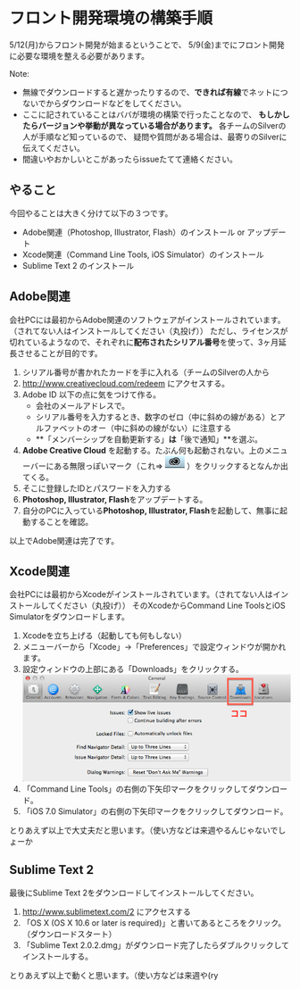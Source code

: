 # フロント開発環境の構築手順
5/12(月)からフロント開発が始まるということで、
5/9(金)までにフロント開発に必要な環境を整える必要があります。

Note: 

+ 無線でダウンロードすると遅かったりするので、**できれば有線**でネットにつないでからダウンロードなどをしてください。
+ ここに記されていることはババが環境の構築で行ったことなので、
**もしかしたらバージョンや挙動が異なっている場合があります。**
各チームのSilverの人が手順など知っているので、
疑問や質問がある場合は、最寄りのSilverに伝えてください。
+ 間違いやおかしいとこがあったらissueたてて連絡ください。


## やること
今回やることは大きく分けて以下の３つです。

+ Adobe関連（Photoshop, Illustrator, Flash）のインストール or アップデート
+ Xcode関連（Command Line Tools, iOS Simulator）のインストール
+ Sublime Text 2 のインストール


## Adobe関連
会社PCには最初からAdobe関連のソフトウェアがインストールされています。（されてない人はインストールしてください（丸投げ））
ただし、ライセンスが切れているようなので、それぞれに**配布されたシリアル番号**を使って、3ヶ月延長させることが目的です。


1. シリアル番号が書かれたカードを手に入れる（チームのSilverの人から
2. http://www.creativecloud.com/redeem にアクセスする。
3. Adobe ID 以下の点に気をつけて作る。
	+ 会社のメールアドレスで。
	+ シリアル番号を入力するとき、数字のゼロ（中に斜めの線がある）とアルファベットのオー（中に斜めの線がない）に注意する
	+ **「メンバーシップを自動更新する」**は**「後で通知」**を選ぶ。
4. **Adobe Creative Cloud** を起動する。たぶん何も起動されない。上のメニューバーにある無限っぽいマーク（これ⇒ ![](acc.png) ）をクリックするとなんか出てくる。
5. そこに登録したIDとパスワードを入力する
6. **Photoshop, Illustrator, Flash**をアップデートする。
7. 自分のPCに入っている**Photoshop, Illustrator, Flash**を起動して、無事に起動することを確認。

以上でAdobe関連は完了です。


## Xcode関連

会社PCには最初からXcodeがインストールされています。（されてない人はインストールしてください（丸投げ））
そのXcodeからCommand Line ToolsとiOS Simulatorをダウンロードします。

1. Xcodeを立ち上げる（起動しても何もしない）
2. メニューバーから「Xcode」→「Preferences」で設定ウィンドウが開かれます。
3. 設定ウィンドウの上部にある「Downloads」をクリックする。
	![](xcode-pref.png)
4. 「Command Line Tools」の右側の下矢印マークをクリックしてダウンロード。
5. 「iOS 7.0 Simulator」の右側の下矢印マークをクリックしてダウンロード。

とりあえず以上で大丈夫だと思います。（使い方などは来週やるんじゃないでしょーか

## Sublime Text 2

最後にSublime Text 2をダウンロードしてインストールしてください。

1. http://www.sublimetext.com/2 にアクセスする
2. 「OS X (OS X 10.6 or later is required)」と書いてあるところをクリック。（ダウンロードスタート）
3. 「Sublime Text 2.0.2.dmg」がダウンロード完了したらダブルクリックしてインストールする。

とりあえず以上で動くと思います。（使い方などは来週や(ry








